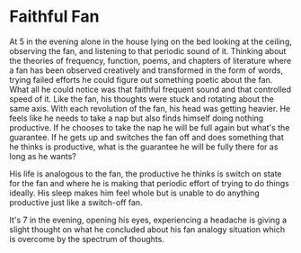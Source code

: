 # Faithful Fan
At 5 in the evening alone in the house lying on the bed looking at the ceiling, observing the fan, and listening to that periodic sound of it. Thinking about the theories of frequency, function, poems, and chapters of literature where a fan has been observed creatively and transformed in the form of words, trying failed efforts he could figure out something poetic about the fan. What all he could notice was that faithful frequent sound and that controlled speed of it. Like the fan, his thoughts were stuck and rotating about the same axis. With each revolution of the fan, his head was getting heavier. He feels like he needs to take a nap but also finds himself doing nothing productive. If he chooses to take the nap he will be full again but what's the guarantee. If he gets up and switches the fan off and does something that he thinks is productive, what is the guarantee he will be fully there for as long as he wants?

His life is analogous to the fan, the productive he thinks is switch on state for the fan and where he is making that periodic effort of trying to do things ideally. His sleep makes him feel whole but is unable to do anything productive just like a switch-off fan.

It's 7 in the evening, opening his eyes, experiencing a headache is giving a slight thought on what he concluded about his fan analogy situation which is overcome by the spectrum of thoughts. 
